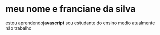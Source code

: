 # meu nome e franciane da silva
estou aprendendo**javascript**
sou estudante do ensino medio
atualmente não trabalho 


